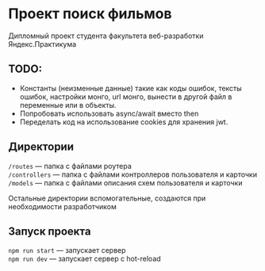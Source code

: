 # Проект поиск фильмов
Дипломный проект студента факультета веб-разработки Яндекс.Практикума

## TODO:
- Константы (неизменные данные) такие как коды ошибок, тексты ошибок, настройки монго, url монго,  вынести в другой файл в переменные или в объекты.
- Попробовать использовать async/await вместо then
- Переделать код на использование cookies для хранения jwt.

## Директории

`/routes` — папка с файлами роутера  
`/controllers` — папка с файлами контроллеров пользователя и карточки   
`/models` — папка с файлами описания схем пользователя и карточки  
  
Остальные директории вспомогательные, создаются при необходимости разработчиком

## Запуск проекта

`npm run start` — запускает сервер   
`npm run dev` — запускает сервер с hot-reload
